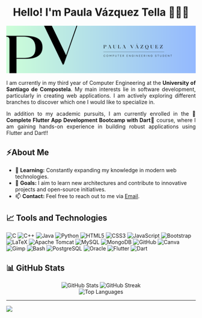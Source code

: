 <h1 align="center">Hello! I'm Paula Vázquez Tella 👋👩‍💻</h1>

<p align="center">
  <img src="https://raw.githubusercontent.com/paula-vazquez/paula-vazquez/main/my-header.png" alt="Header Image">
</p>

<p align="justify">
I am currently in my third year of Computer Engineering at the <strong>University of Santiago de Compostela</strong>. My main interests lie in software development, particularly in creating web applications. I am actively exploring different branches to discover which one I would like to specialize in.
</p>

<p align="justify">
In addition to my academic pursuits, I am currently enrolled in the 🚀<strong>Complete Flutter App Development Bootcamp with Dart</strong>🚀 course, where I am gaining hands-on experience in building robust applications using Flutter and Dart!!
</p>


## ⚡About Me
- 🌱 **Learning:** Constantly expanding my knowledge in modern web technologies.
- 🎯 **Goals:** I aim to learn new architectures and contribute to innovative projects and open-source initiatives.
- 📫 **Contact:** Feel free to reach out to me via [Email](mailto:paulavazz03@gmail.com).


## 📈 Tools and Technologies
![C](https://img.shields.io/badge/-C-00599C?style=flat&logo=c&logoColor=white)
![C++](https://img.shields.io/badge/-C++-00599C?style=flat&logo=c%2B%2B&logoColor=white)
![Java](https://img.shields.io/badge/-Java-007396?style=flat&logo=java&logoColor=white)
![Python](https://img.shields.io/badge/-Python-3776AB?style=flat&logo=python&logoColor=white)
![HTML5](https://img.shields.io/badge/-HTML5-E34F26?style=flat&logo=html5&logoColor=white)
![CSS3](https://img.shields.io/badge/-CSS3-1572B6?style=flat&logo=css3&logoColor=white)
![JavaScript](https://img.shields.io/badge/-JavaScript-F7DF1E?style=flat&logo=javascript&logoColor=black)
![Bootstrap](https://img.shields.io/badge/-Bootstrap-7952B3?style=flat&logo=bootstrap&logoColor=white)
![LaTeX](https://img.shields.io/badge/-LaTeX-008080?style=flat&logo=latex&logoColor=white)
![Apache Tomcat](https://img.shields.io/badge/-Apache%20Tomcat-F8DC75?style=flat&logo=apache-tomcat&logoColor=black)
![MySQL](https://img.shields.io/badge/-MySQL-4479A1?style=flat&logo=mysql&logoColor=white)
![MongoDB](https://img.shields.io/badge/-MongoDB-47A248?style=flat&logo=mongodb&logoColor=white)
![GitHub](https://img.shields.io/badge/-GitHub-181717?style=flat&logo=github)
![Canva](https://img.shields.io/badge/Canva-%2300C4CC.svg?style=flat&logo=Canva&logoColor=white)
![Gimp](https://img.shields.io/badge/Gimp-657D8B?style=flat&logo=gimp&logoColor=FFFFFF)
![Bash](https://img.shields.io/badge/Bash-4EAA25?style=flat&logo=gnu-bash&logoColor=white)
![PostgreSQL](https://img.shields.io/badge/PostgreSQL-336791?style=flat&logo=postgresql&logoColor=white)
![Oracle](https://img.shields.io/badge/Oracle-F80000?style=flat&logo=oracle&logoColor=white)
![Flutter](https://img.shields.io/badge/Flutter-02569B?style=flat&logo=flutter&logoColor=white)
![Dart](https://img.shields.io/badge/Dart-0175C2?style=flat&logo=dart&logoColor=white)



## 📊 GitHub Stats
<div align="center">
  <img src="https://github-readme-stats.vercel.app/api?username=paula-vazquez&theme=dark&hide_border=false&include_all_commits=false&count_private=false" alt="GitHub Stats" />
  <img src="https://github-readme-streak-stats.herokuapp.com/?user=paula-vazquez&theme=dark&hide_border=false" alt="GitHub Streak" /><br/>
  <img src="https://github-readme-stats.vercel.app/api/top-langs/?username=paula-vazquez&theme=dark&hide_border=false&include_all_commits=false&count_private=false&layout=compact" alt="Top Languages" />
</div>


---
[![](https://visitcount.itsvg.in/api?id=paula-vazquez&icon=0&color=0)](https://visitcount.itsvg.in)

<!--
**paula-vazquez/paula-vazquez** is a ✨ _special_ ✨ repository because its `README.md` (this file) appears on your GitHub profile.

Here are some ideas to get you started:

- 🔭 I’m currently working on ...
- 🌱 I’m currently learning ...
- 👯 I’m looking to collaborate on ...
- 🤔 I’m looking for help with ...
- 💬 Ask me about ...
- 📫 How to reach me: ...
- 😄 Pronouns: ...
- ⚡ Fun fact: ...
-->
